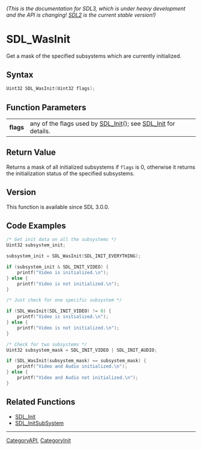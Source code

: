 ###### (This is the documentation for SDL3, which is under heavy development and the API is changing! [SDL2](https://wiki.libsdl.org/SDL2/) is the current stable version!)
# SDL_WasInit

Get a mask of the specified subsystems which are currently initialized.

## Syntax

```c
Uint32 SDL_WasInit(Uint32 flags);

```

## Function Parameters

|               |                                                                                        |
| ------------- | -------------------------------------------------------------------------------------- |
| **flags**     | any of the flags used by [SDL_Init](SDL_Init)(); see [SDL_Init](SDL_Init) for details. |

## Return Value

Returns a mask of all initialized subsystems if `flags` is 0, otherwise it
returns the initialization status of the specified subsystems.

## Version

This function is available since SDL 3.0.0.

## Code Examples

```c++
/* Get init data on all the subsystems */
Uint32 subsystem_init;

subsystem_init = SDL_WasInit(SDL_INIT_EVERYTHING);

if (subsystem_init & SDL_INIT_VIDEO) {
    printf("Video is initialized.\n");
} else {
    printf("Video is not initialized.\n");
}
```
```c++
/* Just check for one specific subsystem */

if (SDL_WasInit(SDL_INIT_VIDEO) != 0) {
    printf("Video is initialized.\n");
} else {
    printf("Video is not initialized.\n");
}
```
```c++
/* Check for two subsystems */
Uint32 subsystem_mask = SDL_INIT_VIDEO | SDL_INIT_AUDIO;

if (SDL_WasInit(subsystem_mask) == subsystem_mask) {
    printf("Video and Audio initialized.\n");
} else {
    printf("Video and Audio not initialized.\n");
}
```

## Related Functions

* [SDL_Init](SDL_Init)
* [SDL_InitSubSystem](SDL_InitSubSystem)

----
[CategoryAPI](CategoryAPI), [CategoryInit](CategoryInit)

